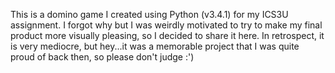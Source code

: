 This is a domino game I created using Python (v3.4.1) for my ICS3U assignment. I forgot why but I was weirdly motivated to try to make my final product more visually pleasing, so I decided to share it here. In retrospect, it is very mediocre, but hey...it was a memorable project that I was quite proud of back then, so please don't judge :')
